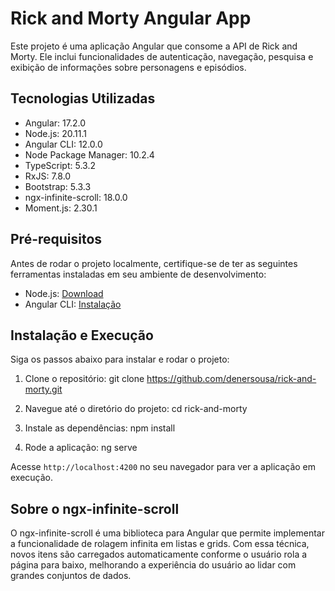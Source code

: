 # Rick and Morty Angular App

Este projeto é uma aplicação Angular que consome a API de Rick and Morty. Ele inclui funcionalidades de autenticação, navegação, pesquisa e exibição de informações sobre personagens e episódios.

## Tecnologias Utilizadas

- Angular: 17.2.0
- Node.js: 20.11.1
- Angular CLI: 12.0.0
- Node Package Manager: 10.2.4
- TypeScript: 5.3.2
- RxJS: 7.8.0
- Bootstrap: 5.3.3
- ngx-infinite-scroll: 18.0.0
- Moment.js: 2.30.1

## Pré-requisitos

Antes de rodar o projeto localmente, certifique-se de ter as seguintes ferramentas instaladas em seu ambiente de desenvolvimento:

- Node.js: [Download](https://nodejs.org/)
- Angular CLI: [Instalação](https://angular.io/cli)

## Instalação e Execução

Siga os passos abaixo para instalar e rodar o projeto:

1. Clone o repositório:
    git clone https://github.com/denersousa/rick-and-morty.git

2. Navegue até o diretório do projeto:
    cd rick-and-morty

3. Instale as dependências:
    npm install

4. Rode a aplicação:
    ng serve

Acesse `http://localhost:4200` no seu navegador para ver a aplicação em execução.


## Sobre o ngx-infinite-scroll

O ngx-infinite-scroll é uma biblioteca para Angular que permite implementar a funcionalidade de rolagem infinita em listas e grids. Com essa técnica, novos itens são carregados automaticamente conforme o usuário rola a página para baixo, melhorando a experiência do usuário ao lidar com grandes conjuntos de dados.

